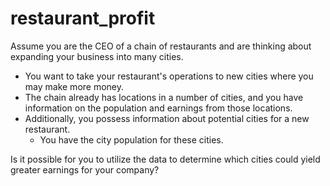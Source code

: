 # restaurant_profit
Assume you are the CEO of a chain of restaurants and are thinking about expanding your business into many cities.
- You want to take your restaurant's operations to new cities where you may make more money.
- The chain already has locations in a number of cities, and you have information on the population and earnings from those locations.
- Additionally, you possess information about potential cities for a new restaurant. 
    - You have the city population for these cities.
    
Is it possible for you to utilize the data to determine which cities could yield greater earnings for your company?
